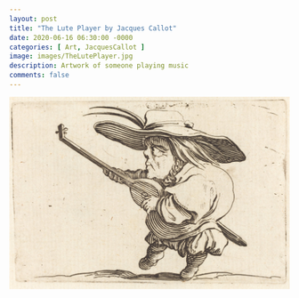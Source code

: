 ```yaml
---
layout: post
title: "The Lute Player by Jacques Callot"
date: 2020-06-16 06:30:00 -0000
categories: [ Art, JacquesCallot ]
image: images/TheLutePlayer.jpg
description: Artwork of someone playing music
comments: false
---
```

![The Lute Player](/images/TheLutePlayer.jpg)
